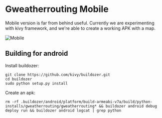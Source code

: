 # Gweatherrouting Mobile

Mobile version is far from behind useful. Currently we are experimenting with kivy framework, and we're able to create a working APK with a map. 

![Mobile](https://github.com/dakk/gweatherrouting/raw/master/media/mobile.png)

## Building for android

Install buildozer:

```
git clone https://github.com/kivy/buildozer.git
cd buildozer
sudo python setup.py install
```


Create an apk:

```
rm -rf .buildozer/android/platform/build-armeabi-v7a/build/python-installs/gweatherrouting/gweatherrouting* && buildozer android debug deploy run && buildozer android logcat | grep python
```